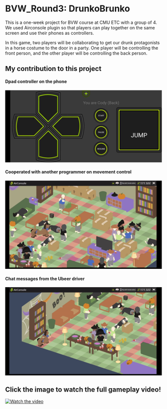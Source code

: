 # BVW_Round3: DrunkoBrunko
This is a one-week project for BVW course at CMU ETC with a group of 4. We used Airconsole plugin so that players can play together on the same screen and use their phones as controllers. 

In this game, two players will be collaborating to get our drunk protagonists in a horse costume to the door in a party. One player will be controlling the front person, and the other player will be controlling the back person.


## My contribution to this project
<h4> Dpad controller on the phone <h4/>
<img src="Images/controller.jpg" width="540"/>
<h4> Cooperated with another programmer on movement control <h4/>
<img src="Images/movement.gif" width="540"/>
<h4> Chat messages from the Ubeer driver <h4/>
<img src="Images/texts.gif" width="540"/>

## Click the image to watch the full gameplay video!
[![Watch the video](https://img.youtube.com/vi/rW8h9rkSxtc/maxresdefault.jpg)](https://youtu.be/rW8h9rkSxtc)
